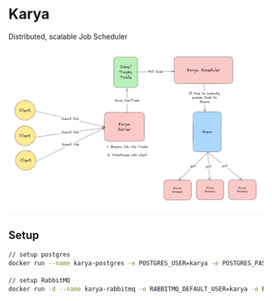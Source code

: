 # Karya

Distributed, scalable Job Scheduler

![overview.png](./docs/media/overiew.png)

## Setup

```bash
// setup postgres
docker run --name karya-postgres -e POSTGRES_USER=karya -e POSTGRES_PASSWORD=karya -e POSTGRES_DB=karya -p 5432:5432 -d postgres

// setup RabbitMQ
docker run -d --name karya-rabbitmq -e RABBITMQ_DEFAULT_USER=karya -e RABBITMQ_DEFAULT_PASS=karya -e RABBITMQ_DEFAULT_VHOST=/ -p 5672:5672 -p 15672:15672 rabbitmq:management
```